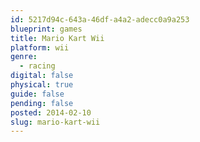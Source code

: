 ```yaml
---
id: 5217d94c-643a-46df-a4a2-adecc0a9a253
blueprint: games
title: Mario Kart Wii
platform: wii
genre:
  - racing
digital: false
physical: true
guide: false
pending: false
posted: 2014-02-10
slug: mario-kart-wii
---
```

